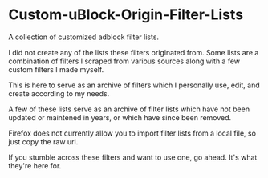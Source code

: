# Custom-uBlock-Origin-Filter-Lists
A collection of customized adblock filter lists.

I did not create any of the lists these filters originated from. Some lists are a combination of filters I scraped from various sources along with a few custom filters I made myself.

This is here to serve as an archive of filters which I personally use, edit, and create according to my needs.

A few of these lists serve as an archive of filter lists which have not been updated or maintened in years, or which have since been removed.

Firefox does not currently allow you to import filter lists from a local file, so just copy the raw url.

If you stumble across these filters and want to use one, go ahead. It's what they're here for.
